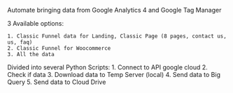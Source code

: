 Automate bringing data from Google Analytics 4 and Google Tag Manager

3 Available options: 

    1. Classic Funnel data for Landing, Classic Page (8 pages, contact us, us, faq)
    2. Classic Funnel for Woocommerce
    3. All the data


Divided into several Python Scripts:
    1. Connect to API google cloud
    2. Check if data
    3. Download data to Temp Server (local)
    4. Send data to Big Query
    5. Send data to Cloud Drive